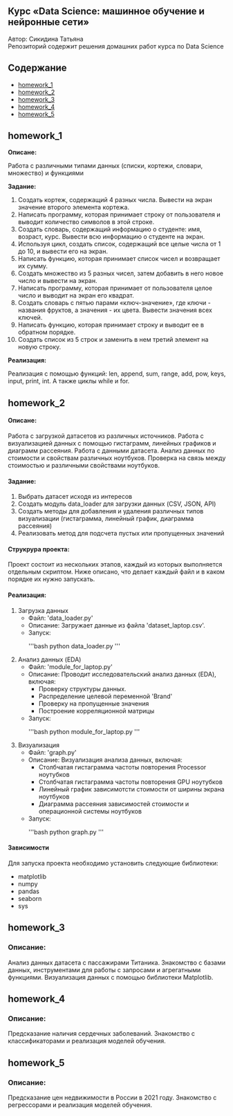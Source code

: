 <h2>Курс «Data Science: машинное обучение и нейронные сети»</h2>
<p>
    Автор: Сикидина Татьяна</br>
    Репозиторий содержит решения домашних работ курса по Data Science
</p>
<h2>Содержание</h2>
<p>
    <ul>
        <li><a href="#hm1">homework_1</a></li>
        <li><a href="#hm2">homework_2</a></li>
        <li><a href="#hm3">homework_3</a></li>
        <li><a href="#hm4">homework_4</a></li>
        <li><a href="#hm5">homework_5</a></li>
    </ul>
</p>
<h2 id='hm1'>homework_1</h2>
<p>
    <b>Описане:</b>
    <p>Работа с различными типами данных (списки, кортежи, словари, множество) и функциями</p>
    <b>Задание:</b>
    <p>
        <ol>
            <li>Создать кортеж, содержащий 4 разных числа. Вывести на экран значение второго элемента кортежа.</li>
            <li>Написать программу, которая принимает строку от пользователя и выводит количество символов в этой строке.</li>
            <li>Создать словарь, содержащий информацию о студенте: имя, возраст, курс. Вывести всю информацию о студенте на экран.</li>
            <li>Используя цикл, создать список, содержащий все целые числа от 1 до 10, и вывести его на экран.</li>
            <li>Написать функцию, которая принимает список чисел и возвращает их сумму.</li>
            <li>Создать множество из 5 разных чисел, затем добавить в него новое число и вывести на экран.</li>
            <li>Написать программу, которая принимает от пользователя целое число и выводит на экран его квадрат.</li>
            <li>Создать словарь с пятью парами «ключ-значение», где ключи - названия фруктов, а значения - их цвета. Вывести значения всех ключей.</li>
            <li>Написать функцию, которая принимает строку и выводит ее в обратном порядке.</li>
            <li>Создать список из 5 строк и заменить в нем третий элемент на новую строку.</li>
        </ol> 
    </p>               
    <b>Реализация:</b>
    <p>
        Реализация с помощью функций: len, append, sum, range, add, pow, keys, input, print, int. А также циклы while и for.
    </p>
</p>
<h2 id='hm2'>homework_2</h2>
<p>
    <h4>Описане:</h4>
    <p>Работа с загрузкой датасетов из различных источников. Работа с визуализацией данных с помощью гистаграмм, линейных графиков и диаграмм рассеяния. Работа с данными датасета. Анализ данных по стоимости и свойствам различных ноутбуков. Проверка на связь между стоимостью и различными свойствами ноутбуков.</p>
    <h4>Задание:</h4>
    <p>
        <ol>
            <li>Выбрать датасет исходя из интересов</li>
            <li>Создать модуль data_loader для загрузки данных (CSV, JSON, API)</li>
            <li>Создать методы для добавления и удаления различных типов визуализации (гистаграмма, линейный график, диаграмма рассеяния)</li>
            <li>Реализовать метод для подсчета пустых или пропущенных значений</li>            
        </ol>
    </p>
    <h4>Струкрура проекта:</h4>
    <p>
        Проект состоит из нескольких этапов, каждый из которых выполняется отдельным скриптом. Ниже описано, что делает каждый файл и в каком порядке их нужно запускать.
    </p>
    <h4>Реализация:</h4>
    <p>
        <ol>
            <li>Загрузка данных
                <ul>
                    <li>Файл: 'data_loader.py'</li>
                    <li>Описание: Загружает данные из файла 'dataset_laptop.csv'.</li>
                    <li>Запуск:
                        <p>
                            '''bash
                            python data_loader.py
                            '''
                        </p>                    
                    </li>
                </ul>
            </li>
            <li>Анализ данных (EDA)
                <ul>
                    <li>Файл: 'module_for_laptop.py'</li>
                    <li>Описание: Проводит исследовательский анализ данных (EDA), включая:
                        <ul>
                            <li>Проверку структуры данных.</li>
                            <li>Распределение целевой переменной 'Brand'</li>
                            <li>Проверку на пропущенные значения</li>
                            <li>Построение корреляционной матрицы</li>
                        </ul>                    
                    </li>
                    <li>Запуск:
                        <p>
                            '''bash
                            python module_for_laptop.py
                            '''
                        </p>  
                    </li>
                </ul>            
            </li>
            <li>Визуализация
                <ul>
                    <li>Файл: 'graph.py'</li>
                    <li>Описание: Визуализация анализа данных, включая:
                        <ul>
                            <li>Столбчатая гистаграмма частоты повторения Processor ноутубков</li>
                            <li>Столбчатая гистаграмма частоты повторения GPU ноутубков</li>
                            <li>Линейный график зависимотсти стоимости от ширины экрана ноутбуков</li>
                            <li>Диаграмма рассеяния зависимостей стоимости и операционной системы ноутбуков</li>
                        </ul>
                    </li>
                    <li>Запуск:
                        <p>
                            '''bash
                            python graph.py
                            '''
                        </p>  
                    </li>
                </ul>
            </li>
        </ol>
    </p>
    <h4>Зависимости</h4>
    <p>
        Для запуска проекта необходимо установить следующие библиотеки:
        <ul>
            <li>matplotlib</li>
            <li>numpy</li>
            <li>pandas</li>
            <li>seaborn</li>
            <li>sys</li>
        </ul>
    </p>
</p>
<h2 id='hm3'>homework_3</h2>
<h3>Описание:</h3>
<p>
    Анализ данных датасета с пассажирами Титаника.
    Знакомство с базами данных, инструментами для работы с запросами и агрегатными функциями. Визуализация данных с помощью библиотеки Matplotlib.
</p>
<h2 id='hm4'>homework_4</h2>
<h3>Описание:</h3>
<p>
    Предсказание наличия сердечных заболеваний.
    Знакомство с классификаторами и реализация моделей обучения. 
</p>
<h2 id='hm5'>homework_5</h2>
<h3>Описание:</h3>
<p>
    Предсказание цен недвижимости в России в 2021 году.
    Знакомство с регрессорами и реализация моделей обучения. 
</p>


